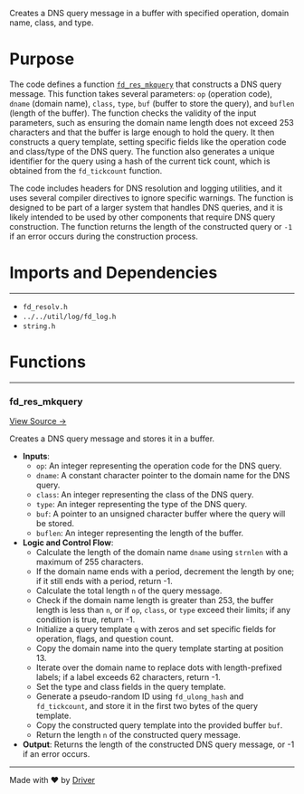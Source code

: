 <!--------------------------------------------------------------------------------->
<!-- IMPORTANT: This file is auto-generated by Driver (https://driver.ai). -------->
<!-- Manual edits may be overwritten on future commits. --------------------------->
<!--------------------------------------------------------------------------------->

Creates a DNS query message in a buffer with specified operation, domain name, class, and type.

# Purpose
The code defines a function [`fd_res_mkquery`](<#fd_res_mkquery>) that constructs a DNS query message. This function takes several parameters: `op` (operation code), `dname` (domain name), `class`, `type`, `buf` (buffer to store the query), and `buflen` (length of the buffer). The function checks the validity of the input parameters, such as ensuring the domain name length does not exceed 253 characters and that the buffer is large enough to hold the query. It then constructs a query template, setting specific fields like the operation code and class/type of the DNS query. The function also generates a unique identifier for the query using a hash of the current tick count, which is obtained from the `fd_tickcount` function.

The code includes headers for DNS resolution and logging utilities, and it uses several compiler directives to ignore specific warnings. The function is designed to be part of a larger system that handles DNS queries, and it is likely intended to be used by other components that require DNS query construction. The function returns the length of the constructed query or `-1` if an error occurs during the construction process.
# Imports and Dependencies

---
- `fd_resolv.h`
- `../../util/log/fd_log.h`
- `string.h`


# Functions

---
### fd\_res\_mkquery<!-- {{#callable:fd_res_mkquery}} -->
[View Source →](<../../../../../src/waltz/resolv/fd_res_mkquery.c#L9>)

Creates a DNS query message and stores it in a buffer.
- **Inputs**:
    - `op`: An integer representing the operation code for the DNS query.
    - `dname`: A constant character pointer to the domain name for the DNS query.
    - `class`: An integer representing the class of the DNS query.
    - `type`: An integer representing the type of the DNS query.
    - `buf`: A pointer to an unsigned character buffer where the query will be stored.
    - `buflen`: An integer representing the length of the buffer.
- **Logic and Control Flow**:
    - Calculate the length of the domain name `dname` using `strnlen` with a maximum of 255 characters.
    - If the domain name ends with a period, decrement the length by one; if it still ends with a period, return -1.
    - Calculate the total length `n` of the query message.
    - Check if the domain name length is greater than 253, the buffer length is less than `n`, or if `op`, `class`, or `type` exceed their limits; if any condition is true, return -1.
    - Initialize a query template `q` with zeros and set specific fields for operation, flags, and question count.
    - Copy the domain name into the query template starting at position 13.
    - Iterate over the domain name to replace dots with length-prefixed labels; if a label exceeds 62 characters, return -1.
    - Set the type and class fields in the query template.
    - Generate a pseudo-random ID using `fd_ulong_hash` and `fd_tickcount`, and store it in the first two bytes of the query template.
    - Copy the constructed query template into the provided buffer `buf`.
    - Return the length `n` of the constructed query message.
- **Output**: Returns the length of the constructed DNS query message, or -1 if an error occurs.



---
Made with ❤️ by [Driver](https://www.driver.ai/)